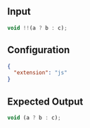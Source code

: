 
## Input
```javascript input
void !!(a ? b : c);
```

## Configuration
```json configuration
{
  "extension": "js"
}
```

## Expected Output
```javascript expected output
void (a ? b : c);
```
